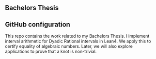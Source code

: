 ## Bachelors Thesis

## GitHub configuration

This repo contains the work related to my Bachelors Thesis. I implement interval arithmetic for Dyadic Rational intervals in Lean4. We apply this to certify equality of algebraic numbers. Later, we will also explore applications to prove that a knot is non-trivial.
